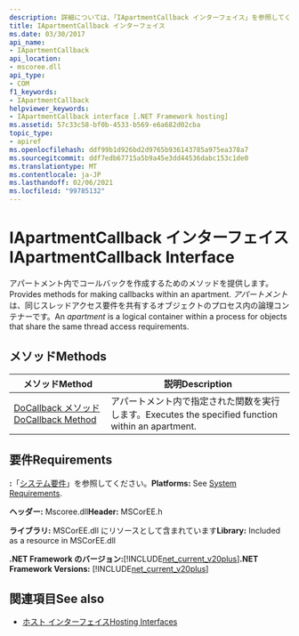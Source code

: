```yaml
---
description: 詳細については、「IApartmentCallback インターフェイス」を参照してください。
title: IApartmentCallback インターフェイス
ms.date: 03/30/2017
api_name:
- IApartmentCallback
api_location:
- mscoree.dll
api_type:
- COM
f1_keywords:
- IApartmentCallback
helpviewer_keywords:
- IApartmentCallback interface [.NET Framework hosting]
ms.assetid: 57c33c58-bf0b-4533-b569-e6a682d02cba
topic_type:
- apiref
ms.openlocfilehash: ddf99b1d926bd2d9765b936143785a975ea378a7
ms.sourcegitcommit: ddf7edb67715a5b9a45e3dd44536dabc153c1de0
ms.translationtype: MT
ms.contentlocale: ja-JP
ms.lasthandoff: 02/06/2021
ms.locfileid: "99785132"
---
```

# <a name="iapartmentcallback-interface"></a><span data-ttu-id="11dc7-103">IApartmentCallback インターフェイス</span><span class="sxs-lookup"><span data-stu-id="11dc7-103">IApartmentCallback Interface</span></span>

<span data-ttu-id="11dc7-104">アパートメント内でコールバックを作成するためのメソッドを提供します。</span><span class="sxs-lookup"><span data-stu-id="11dc7-104">Provides methods for making callbacks within an apartment.</span></span> <span data-ttu-id="11dc7-105">*アパートメント* は、同じスレッドアクセス要件を共有するオブジェクトのプロセス内の論理コンテナーです。</span><span class="sxs-lookup"><span data-stu-id="11dc7-105">An *apartment* is a logical container within a process for objects that share the same thread access requirements.</span></span>  
  
## <a name="methods"></a><span data-ttu-id="11dc7-106">メソッド</span><span class="sxs-lookup"><span data-stu-id="11dc7-106">Methods</span></span>  
  
|<span data-ttu-id="11dc7-107">メソッド</span><span class="sxs-lookup"><span data-stu-id="11dc7-107">Method</span></span>|<span data-ttu-id="11dc7-108">説明</span><span class="sxs-lookup"><span data-stu-id="11dc7-108">Description</span></span>|  
|------------|-----------------|  
|[<span data-ttu-id="11dc7-109">DoCallback メソッド</span><span class="sxs-lookup"><span data-stu-id="11dc7-109">DoCallback Method</span></span>](iapartmentcallback-docallback-method.md)|<span data-ttu-id="11dc7-110">アパートメント内で指定された関数を実行します。</span><span class="sxs-lookup"><span data-stu-id="11dc7-110">Executes the specified function within an apartment.</span></span>|  
  
## <a name="requirements"></a><span data-ttu-id="11dc7-111">要件</span><span class="sxs-lookup"><span data-stu-id="11dc7-111">Requirements</span></span>  

 <span data-ttu-id="11dc7-112">**:**「[システム要件](../../get-started/system-requirements.md)」を参照してください。</span><span class="sxs-lookup"><span data-stu-id="11dc7-112">**Platforms:** See [System Requirements](../../get-started/system-requirements.md).</span></span>  
  
 <span data-ttu-id="11dc7-113">**ヘッダー:** Mscoree.dll</span><span class="sxs-lookup"><span data-stu-id="11dc7-113">**Header:** MSCorEE.h</span></span>  
  
 <span data-ttu-id="11dc7-114">**ライブラリ:** MSCorEE.dll にリソースとして含まれています</span><span class="sxs-lookup"><span data-stu-id="11dc7-114">**Library:** Included as a resource in MSCorEE.dll</span></span>  
  
 <span data-ttu-id="11dc7-115">**.NET Framework のバージョン:**[!INCLUDE[net_current_v20plus](../../../../includes/net-current-v20plus-md.md)]</span><span class="sxs-lookup"><span data-stu-id="11dc7-115">**.NET Framework Versions:** [!INCLUDE[net_current_v20plus](../../../../includes/net-current-v20plus-md.md)]</span></span>  
  
## <a name="see-also"></a><span data-ttu-id="11dc7-116">関連項目</span><span class="sxs-lookup"><span data-stu-id="11dc7-116">See also</span></span>

- [<span data-ttu-id="11dc7-117">ホスト インターフェイス</span><span class="sxs-lookup"><span data-stu-id="11dc7-117">Hosting Interfaces</span></span>](hosting-interfaces.md)
